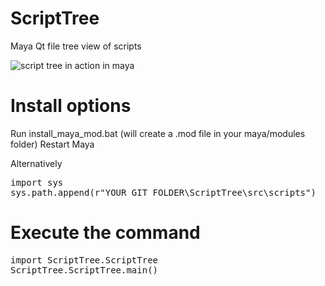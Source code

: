 # ScriptTree
Maya Qt file tree view of scripts

![script tree in action in maya](https://raw.githubusercontent.com/rBrenick/ScriptTree/master/docs/example_image.PNG)


# Install options

Run install_maya_mod.bat (will create a .mod file in your maya/modules folder)
Restart Maya


Alternatively

<pre>
import sys
sys.path.append(r"YOUR_GIT_FOLDER\ScriptTree\src\scripts")
</pre>


# Execute the command
<pre>
import ScriptTree.ScriptTree
ScriptTree.ScriptTree.main()
</pre>

